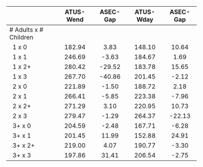 
|                      |    ATUS-Wend |     ASEC-Gap |    ATUS-Wday |     ASEC-Gap |
| -------------------- | :----------: | :----------: | :----------: | :----------: |
| # Adults x # Children |              |              |              |              |
| &nbsp;&nbsp;1 x 0    |       182.94 |         3.83 |       148.10 |        10.64 |
| &nbsp;&nbsp;1 x 1    |       246.69 |        -3.63 |       184.67 |         1.69 |
| &nbsp;&nbsp;1 x 2+   |       280.42 |       -29.52 |       183.78 |        15.65 |
| &nbsp;&nbsp;1 x 3    |       267.70 |       -40.86 |       201.45 |        -2.12 |
| &nbsp;&nbsp;2 x 0    |       221.89 |        -1.50 |       188.72 |         2.18 |
| &nbsp;&nbsp;2 x 1    |       266.41 |        -5.85 |       223.38 |        -7.96 |
| &nbsp;&nbsp;2 x 2+   |       271.29 |         3.10 |       220.95 |        10.73 |
| &nbsp;&nbsp;2 x 3    |       279.47 |        -1.29 |       264.37 |       -22.13 |
| &nbsp;&nbsp;3+ x 0   |       204.59 |        -2.48 |       167.71 |        -6.28 |
| &nbsp;&nbsp;3+ x 1   |       201.45 |        11.99 |       152.88 |        24.91 |
| &nbsp;&nbsp;3+ x 2+  |       219.00 |         4.07 |       190.77 |        -3.30 |
| &nbsp;&nbsp;3+ x 3   |       197.86 |        31.41 |       206.54 |        -2.75 |

